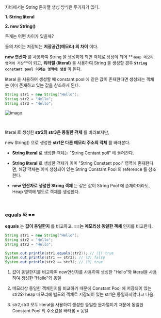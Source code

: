 자바에서는 String 문자열 생성 방식은 두가지가 있다.

**1. String literal**

**2. new String()**

두개는 어떤 차이가 있을까?

둘의 차이는 저장되는 **저장공간(메모리) 의 차이** 이다.

**new 연산자** 를 사용하여 String 을 생성하게 되면 객체로 생성이 되어 **`Heap 메모리 영역에 저장`**이 되고,
**리터럴 (literal)** 을 사용하여 String 을 생성할 경우 **`String constant pool 이라는 영역에 생성`** 이 된다.

literal 을 사용하여 생성할 때 constant pool 에 같은 값이 존재한다면 생성되는 객체는 이미 존재하고 있는 값을 참조하게 된다.

```java
String str1 = new String("Hello"); 
String str2 = "Hello"; 
String str3 = "Hello";
```
![image](https://github.com/lielocks/WIL/assets/107406265/97756fea-873e-44ac-8cda-8be84aaf2678)

<br>

literal 로 생성한 **str2와 str3은 동일한 객체** 를 바라보지만,

new String() 으로 생성한 **str1은 다른 메모리 주소의 객체** 를 바라본다.

+ **String literal** 로 생성한 객체는 "String Contant poll" 에 들어간다.

+ **String literal** 로 생성한 객체가 이미 "String Constant pool" 영역에 존재한다면, 해당 객체는 이미 생성되어 있는 String Constant Pool 의 reference 를 참조한다.

+ **new 연산자로 생성한 String 객체** 는 같은 값이 String Pool 에 존재하더라도, Heap 영역에 별도로 객체를 생성한다.

<br>

### equals 와 ==

**equals** 는 **값이 동일한지** 를 비교하고, **==는 메모리상 동일한 객체** 인지를 비교한다.

```java
String str1 = new String("Hello"); 
String str2 = "Hello"; 
String str3 = "Hello";

System.out.println(str1.equals(str2)); // (1) true 
System.out.println(str1 == str2); // (2) false 
System.out.println(str2 == str3); // (3) true
```

1. 값이 동일한지를 비교하여 new연산자를 사용하여 생성한 "Hello"와 literal을 사용하여 생성한 "Hello"와 동일

2. 메모리상 동일한 객체인지를 비교하기 때문에 Constant Pool 에 저장되어 있는 str2와 heap 메모리에 별도의 객체로 저장되어 있는 str1은 동일하지않다고 나옴.

3. str2,str3 모두 literal을 사용하여 생성한 동일한 문자열이기 때문에 동일한 Constant Pool 의 주소값을 바라봄 = 동일
